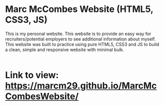 # Marc McCombes Website (HTML5, CSS3, JS)
This is my personal website. This website is to provide an easy way for recruiters/potential employers to see additional information about myself. This website was built to practice using pure HTML5, CSS3 and JS to build a clean, simple and responsive website with minimal bulk. <br />
<br /> 
# Link to view: https://marcm29.github.io/MarcMcCombesWebsite/ 
